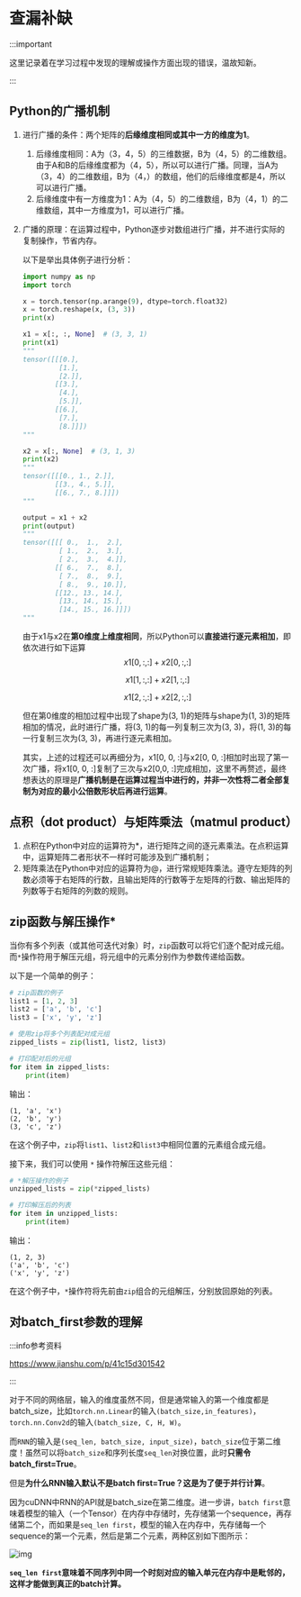 # 查漏补缺

:::important

这里记录着在学习过程中发现的理解或操作方面出现的错误，温故知新。

:::

## Python的广播机制

1. 进行广播的条件：两个矩阵的**后缘维度相同或其中一方的维度为1**。

   1. 后缘维度相同：A为（3，4，5）的三维数据，B为（4，5）的二维数组。由于A和B的后缘维度都为（4，5），所以可以进行广播。同理，当A为（3，4）的二维数组，B为（4，）的数组，他们的后缘维度都是4，所以可以进行广播。
   2. 后缘维度中有一方维度为1：A为（4，5）的二维数组，B为（4，1）的二维数组，其中一方维度为1，可以进行广播。

2. 广播的原理：在运算过程中，Python逐步对数组进行广播，并不进行实际的复制操作，节省内存。

   以下是举出具体例子进行分析：

   ```python
   import numpy as np
   import torch
   
   x = torch.tensor(np.arange(9), dtype=torch.float32)
   x = torch.reshape(x, (3, 3))
   print(x)
   
   x1 = x[:, :, None]  # (3, 3, 1)
   print(x1)
   """
   tensor([[[0.],
            [1.],
            [2.]],
           [[3.],
            [4.],
            [5.]],
           [[6.],
            [7.],
            [8.]]])
   """
   
   x2 = x[:, None]  # (3, 1, 3)
   print(x2)
   """
   tensor([[[0., 1., 2.]],
           [[3., 4., 5.]],
           [[6., 7., 8.]]])
   """
   
   output = x1 + x2
   print(output)
   """
   tensor([[[ 0.,  1.,  2.],
            [ 1.,  2.,  3.],
            [ 2.,  3.,  4.]],
           [[ 6.,  7.,  8.],
            [ 7.,  8.,  9.],
            [ 8.,  9., 10.]],
           [[12., 13., 14.],
            [13., 14., 15.],
            [14., 15., 16.]]])
   """
   
   ```

   由于x1与x2在**第0维度上维度相同**，所以Python可以**直接进行逐元素相加**，即依次进行如下运算
   $$
   x1[0, :, :] + x2[0, :, :] \tag{1}
   $$
   
   $$
   x1[1, :, :] + x2[1, :, :] \tag{2}
   $$
   
   $$
   x1[2, :, :] + x2[2, :, :] \tag{3}
   $$
   

   但在第0维度的相加过程中出现了shape为(3, 1)的矩阵与shape为(1, 3)的矩阵相加的情况，此时进行广播，将(3, 1)的每一列复制三次为(3, 3)，将(1, 3)的每一行复制三次为(3, 3)，再进行逐元素相加。

   其实，上述的过程还可以再细分为，x1[0, 0, :]与x2[0, 0, :]相加时出现了第一次广播，将x1[0, 0, :]复制了三次与x2[0,0, :]完成相加，这里不再赘述，最终想表达的原理是**广播机制是在运算过程当中进行的，并非一次性将二者全部复制为对应的最小公倍数形状后再进行运算**。

## 点积（dot product）与矩阵乘法（matmul product）

1. 点积在Python中对应的运算符为*，进行矩阵之间的逐元素乘法。在点积运算中，运算矩阵二者形状不一样时可能涉及到广播机制；
2. 矩阵乘法在Python中对应的运算符为@，进行常规矩阵乘法。遵守左矩阵的列数必须等于右矩阵的行数，且输出矩阵的行数等于左矩阵的行数、输出矩阵的列数等于右矩阵的列数的规则。

## zip函数与解压操作*

当你有多个列表（或其他可迭代对象）时，`zip`函数可以将它们逐个配对成元组。而`*`操作符用于解压元组，将元组中的元素分别作为参数传递给函数。

以下是一个简单的例子：

```python
# zip函数的例子
list1 = [1, 2, 3]
list2 = ['a', 'b', 'c']
list3 = ['x', 'y', 'z']

# 使用zip将多个列表配对成元组
zipped_lists = zip(list1, list2, list3)

# 打印配对后的元组
for item in zipped_lists:
    print(item)
```

输出：

```
(1, 'a', 'x')
(2, 'b', 'y')
(3, 'c', 'z')
```

在这个例子中，`zip`将`list1`、`list2`和`list3`中相同位置的元素组合成元组。

接下来，我们可以使用 `*` 操作符解压这些元组：

```python
# *解压操作的例子
unzipped_lists = zip(*zipped_lists)

# 打印解压后的列表
for item in unzipped_lists:
    print(item)
```

输出：

```
(1, 2, 3)
('a', 'b', 'c')
('x', 'y', 'z')
```

在这个例子中，`*`操作符将先前由`zip`组合的元组解压，分别放回原始的列表。

## 对batch_first参数的理解

:::info参考资料

https://www.jianshu.com/p/41c15d301542

:::

对于不同的网络层，输入的维度虽然不同，但是通常输入的第一个维度都是batch_size，比如`torch.nn.Linear`的输入`(batch_size,in_features)`，`torch.nn.Conv2d`的输入`(batch_size, C, H, W)`。

而`RNN`的输入是`(seq_len, batch_size, input_size)`，`batch_size`位于第二维度！虽然可以将`batch_size`和序列长度`seq_len`对换位置，此时**只需令batch_first=True**。

但是**为什么RNN输入默认不是batch first=True？这是为了便于并行计算**。

因为cuDNN中RNN的API就是batch_size在第二维度。进一步讲，`batch first`意味着模型的输入（一个Tensor）在内存中存储时，先存储第一个sequence，再存储第二个，而如果是`seq_len first`，模型的输入在内存中，先存储每一个sequence的第一个元素，然后是第二个元素，两种区别如下图所示：

![img](https://upload-images.jianshu.io/upload_images/9136879-3948ad90daaf094a.png?imageMogr2/auto-orient/strip|imageView2/2/format/webp)

**`seq_len first`意味着不同序列中同一个时刻对应的输入单元在内存中是毗邻的，这样才能做到真正的batch计算。**